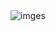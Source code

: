 <img scr="https://encrypted-tbn0.gstatic.com/images?q=tbn:ANd9GcT8TocZ4qBq9uommgrrLA7uwkkhqv0gc20hFCMlD4VFRA&s" alt="imges">
